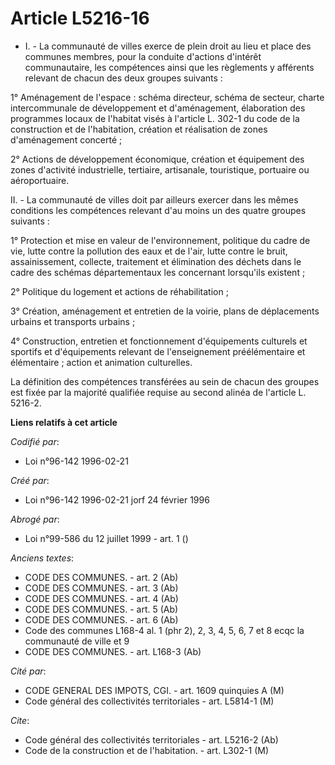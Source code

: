 # Article L5216-16

- I. - La communauté de villes exerce de plein droit au lieu et place des communes membres, pour la conduite d'actions
d'intérêt communautaire, les compétences ainsi que les règlements y afférents relevant de chacun des deux groupes suivants :

1° Aménagement de l'espace : schéma directeur, schéma de secteur, charte intercommunale de développement et d'aménagement,
élaboration des programmes locaux de l'habitat visés à l'article L. 302-1 du code de la construction et de l'habitation,
création et réalisation de zones d'aménagement concerté ;

2° Actions de développement économique, création et équipement des zones d'activité industrielle, tertiaire, artisanale,
touristique, portuaire ou aéroportuaire.

II. - La communauté de villes doit par ailleurs exercer dans les mêmes conditions les compétences relevant d'au moins un des
quatre groupes suivants :

1° Protection et mise en valeur de l'environnement, politique du cadre de vie, lutte contre la pollution des eaux et de
l'air, lutte contre le bruit, assainissement, collecte, traitement et élimination des déchets dans le cadre des schémas
départementaux les concernant lorsqu'ils existent ;

2° Politique du logement et actions de réhabilitation ;

3° Création, aménagement et entretien de la voirie, plans de déplacements urbains et transports urbains ;

4° Construction, entretien et fonctionnement d'équipements culturels et sportifs et d'équipements relevant de l'enseignement
préélémentaire et élémentaire ; action et animation culturelles.

La définition des compétences transférées au sein de chacun des groupes est fixée par la majorité qualifiée requise au second
alinéa de l'article L. 5216-2.

**Liens relatifs à cet article**

_Codifié par_:

  - Loi n°96-142 1996-02-21

_Créé par_:

  - Loi n°96-142 1996-02-21 jorf 24 février 1996

_Abrogé par_:

  - Loi n°99-586 du 12 juillet 1999 - art. 1 ()

_Anciens textes_:

  - CODE DES COMMUNES. - art. 2 (Ab)
  - CODE DES COMMUNES. - art. 3 (Ab)
  - CODE DES COMMUNES. - art. 4 (Ab)
  - CODE DES COMMUNES. - art. 5 (Ab)
  - CODE DES COMMUNES. - art. 6 (Ab)
  - Code des communes L168-4 al. 1 (phr 2), 2, 3, 4, 5, 6, 7 et 8 ecqc la communauté de ville et 9
  - CODE DES COMMUNES. - art. L168-3 (Ab)

_Cité par_:

  - CODE GENERAL DES IMPOTS, CGI. - art. 1609 quinquies A (M)
  - Code général des collectivités territoriales - art. L5814-1 (M)

_Cite_:

  - Code général des collectivités territoriales - art. L5216-2 (Ab)
  - Code de la construction et de l'habitation. - art. L302-1 (M)
